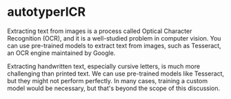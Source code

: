 # autotyperICR

Extracting text from images is a process called Optical Character Recognition (OCR), and it is a well-studied problem in computer vision. You can use pre-trained models to extract text from images, such as Tesseract, an OCR engine maintained by Google.

Extracting handwritten text, especially cursive letters, is much more challenging than printed text. We can use pre-trained models like Tesseract, but they might not perform perfectly. In many cases, training a custom model would be necessary, but that's beyond the scope of this discussion.
